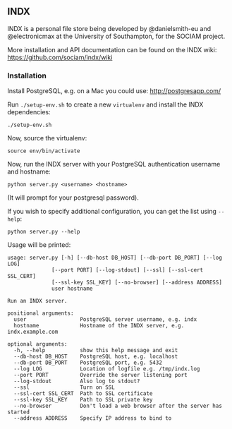 ## INDX

INDX is a personal file store being developed by @danielsmith-eu and @electronicmax at the University of Southampton, for the SOCIAM project.

More installation and API documentation can be found on the INDX wiki:
https://github.com/sociam/indx/wiki


### Installation

Install PostgreSQL, e.g. on a Mac you could use: http://postgresapp.com/

Run `./setup-env.sh` to create a new `virtualenv` and install the INDX dependencies:

    ./setup-env.sh

Now, source the virtualenv:

    source env/bin/activate

Now, run the INDX server with your PostgreSQL authentication username and hostname:

    python server.py <username> <hostname>

(It will prompt for your postgresql password).

If you wish to specify additional configuration, you can get the list using `--help`:

    python server.py --help

Usage will be printed:

    usage: server.py [-h] [--db-host DB_HOST] [--db-port DB_PORT] [--log LOG]
                  [--port PORT] [--log-stdout] [--ssl] [--ssl-cert SSL_CERT]
                  [--ssl-key SSL_KEY] [--no-browser] [--address ADDRESS]
                  user hostname

    Run an INDX server.

    positional arguments:
      user                 PostgreSQL server username, e.g. indx
      hostname             Hostname of the INDX server, e.g. indx.example.com

    optional arguments:
      -h, --help           show this help message and exit
      --db-host DB_HOST    PostgreSQL host, e.g. localhost
      --db-port DB_PORT    PostgreSQL port, e.g. 5432
      --log LOG            Location of logfile e.g. /tmp/indx.log
      --port PORT          Override the server listening port
      --log-stdout         Also log to stdout?
      --ssl                Turn on SSL
      --ssl-cert SSL_CERT  Path to SSL certificate
      --ssl-key SSL_KEY    Path to SSL private key
      --no-browser         Don't load a web browser after the server has started
      --address ADDRESS    Specify IP address to bind to



